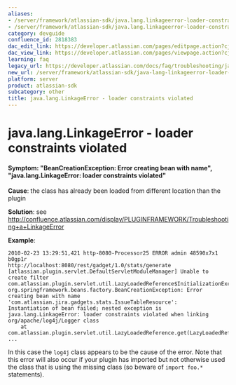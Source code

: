 ```yaml
---
aliases:
- /server/framework/atlassian-sdk/java.lang.linkageerror-loader-constraints-violated-2818383.html
- /server/framework/atlassian-sdk/java.lang.linkageerror-loader-constraints-violated-2818383.md
category: devguide
confluence_id: 2818383
dac_edit_link: https://developer.atlassian.com/pages/editpage.action?cjm=wozere&pageId=2818383
dac_view_link: https://developer.atlassian.com/pages/viewpage.action?cjm=wozere&pageId=2818383
learning: faq
legacy_url: https://developer.atlassian.com/docs/faq/troubleshooting/java-lang-linkageerror-loader-constraints-violated
new_url: /server/framework/atlassian-sdk/java-lang-linkageerror-loader-constraints-violated
platform: server
product: atlassian-sdk
subcategory: other
title: java.lang.LinkageError - loader constraints violated
---
```

# java.lang.LinkageError - loader constraints violated

#### Symptom: "BeanCreationException: Error creating bean with name", "java.lang.LinkageError: loader constraints violated"

**Cause**: the class has already been loaded from different location than the plugin

**Solution**: see <a href="http://confluence.atlassian.com/display/PLUGINFRAMEWORK/Troubleshooting+a+LinkageError" class="uri external-link">http://confluence.atlassian.com/display/PLUGINFRAMEWORK/Troubleshooting+a+LinkageError</a>

**Example**:

    2010-02-23 13:29:51,421 http-8080-Processor25 ERROR admin 48590x7x1 b0gp1r 
    http://localhost:8080/rest/gadget/1.0/stats/generate [atlassian.plugin.servlet.DefaultServletModuleManager] Unable to create filter
    com.atlassian.plugin.servlet.util.LazyLoadedReference$InitializationException: 
    org.springframework.beans.factory.BeanCreationException: Error creating bean with name 'com.atlassian.jira.gadgets.stats.IssueTableResource': 
    Instantiation of bean failed; nested exception is java.lang.LinkageError: loader constraints violated when linking org/apache/log4j/Logger class
        at com.atlassian.plugin.servlet.util.LazyLoadedReference.get(LazyLoadedReference.java:94)
    ...

In this case the `log4j` class appears to be the cause of the error. Note that this error will also occur if your plugin has imported but not otherwise used the class that is using the missing class (so beware of `import foo.*` statements).






















